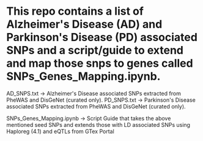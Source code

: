 # This repo contains a list of Alzheimer's Disease (AD) and Parkinson's Disease (PD) associated SNPs and a script/guide to extend and map those snps to genes called SNPs_Genes_Mapping.ipynb.

AD_SNPS.txt -> Alzheimer's Disease associated SNPs extracted from PheWAS and DisGeNet (curated only).
PD_SNPS.txt -> Parkinson's Disease associated SNPs extracted from PheWAS and DisGeNet (curated only).

SNPs_Genes_Mapping.ipynb -> Script Guide that takes the above mentioned seed SNPs and extends those with LD associated SNPs using Haploreg (4.1) and eQTLs from GTex Portal
